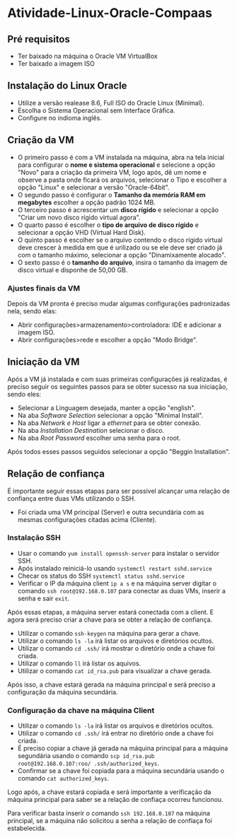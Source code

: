 # Atividade-Linux-Oracle-Compaas

## Pré requisitos

- Ter baixado na máquina o Oracle VM VirtualBox
- Ter baixado a imagem ISO

## Instalação do Linux Oracle
- Utilize a versão realease 8.6, Full ISO do Oracle Linux (Minimal).
- Escolha o Sistema Operacional sem Interface Gráfica.
- Configure no indioma inglês.

## Criação da VM

- O primeiro passo é com a VM instalada na máquina, abra na tela inicial para configurar o **nome e sistema operacional** e selecione a opção "Novo" para a criação da primeira VM, logo após, dê um nome e observe a pasta onde ficará os arquivos, selecionar o Tipo e escolher a opção "Linux" e selecionar a versão "Oracle-64bit".
- O segundo passo é configurar o **Tamanho da memória RAM em megabytes** escolher a opção padrão 1024 MB.
- O terceiro passo é acrescentar um **disco rígido** e selecionar a opção "Criar um novo disco rígido virtual agora".
- O quarto passo é escolher o **tipo de arquivo de disco rígido** e selecionar a opção VHD (Virtual Hard Disk).
- O quinto passo é escolher se o arquivo contendo o disco rígido virtual deve crescer à medida em que é urilizado ou se ele deve ser criado já com o tamanho máximo, selecionar a opção "Dinamixamente alocado".
- O sexto passo é o **tamanho do arquivo**, insira o tamanho da imagem de disco virtual e disponhe de 50,00 GB.

### Ajustes finais da VM ###

Depois da VM pronta é preciso mudar algumas configurações padronizadas nela, sendo elas:
- Abrir configurações>armazenamento>controladora: IDE e adicionar  a imagem ISO.
- Abrir configurações>rede e escolher a opção "Modo Bridge".

## Iniciação da VM ##

Após a VM já instalada e com suas primeiras configurações já realizadas, é preciso seguir os seguintes passos para se obter sucesso na sua iniciação, sendo eles:
- Selecionar a Linguagem desejada, manter a opção "english".
- Na aba *Software Selection* selecionar a opção "Minimal Install".
- Na aba *Network e Host*  ligar a *ethernet* para se obter conexão.
- Na aba *Installation Destination* selecionar o disco.
- Na aba *Root Password* escolher uma senha para o root.

Após todos esses passos seguidos selecionar a opção "Beggin Installation".

## Relação de confiança ##

É importante seguir essas etapas para ser possível alcançar uma relação de confiança entre duas VMs utilizando o SSH.

- Foi criada uma VM principal (Server) e outra secundária com as mesmas configurações citadas acima (Cliente).

### Instalação SSH ###

- Usar o comando `yum install openssh-server` para instalar o servidor SSH.
- Após instalado reiniciá-lo usando `systemctl restart sshd.service`
- Checar os status do SSH `systemctl status sshd.service`
- Verificar o IP da máquina client `ip a s` e na máquina server digitar o comando `ssh root@192.168.0.107` para conectar as duas VMs, inserir a senha e sair `exit`.

Após essas etapas, a máquina server estará conectada com a client. E agora será preciso criar a chave para se obter a relação de confiança.

- Utilizar o comando `ssh-keygen` na máquina para gerar a chave.
- Utilizar o comando `ls -la` irá listar os arquivos e diretórios ocultos.
- Utilizar o comando `cd .ssh/` irá mostrar o diretório onde a chave foi criada.
- Utilizar o comando `ll` irá listar os aquivos.
- Utilizar o comando `cat id_rsa.pub` para visualizar a chave gerada.

Após isso, a chave estará gerada na máquina principal e será preciso a configuração da máquina secundária.

### Configuração da chave na máquina Client ###


- Utilizar o comando `ls -la` irá listar os arquivos e diretórios ocultos.
- Utilizar o comando `cd .ssh/` irá entrar no diretório onde a chave foi criada.
- É preciso copiar a chave já gerada na máquina principal para a máquina segundária usando o comando `scp id_rsa.pub root@192.168.0.107:roo/ .ssh/authorized_keys`.
- Confirmar se a chave foi copiada para a máquina secundária usando o comando `cat authorized_keys`.

Logo após, a chave estará copiada e será importante a verificação da máquina principal para saber se a relação de confiaça ocorreu funcionou.

Para verificar basta inserir o comando `ssh 192.168.0.107` na máquina principal, se a máquina não solicitou a senha a relação de confiaça foi estabelecida.






